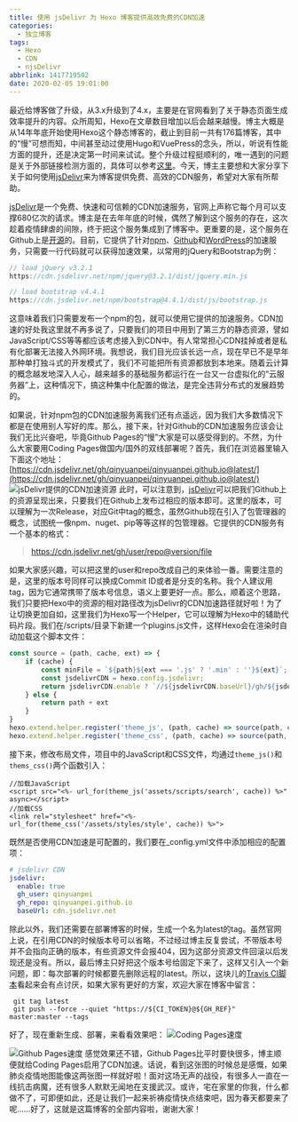 ```yaml
---
title: 使用 jsDelivr 为 Hexo 博客提供高效免费的CDN加速
categories:
  - 独立博客
tags:
  - Hexo
  - CDN
  - njsDelivr
abbrlink: 1417719502
date: 2020-02-05 19:01:00
---
```

最近给博客做了升级，从3.x升级到了4.x，主要是在官网看到了关于静态页面生成效率提升的内容。众所周知，Hexo在文章数目增加以后会越来越慢。博主大概是从14年年底开始使用Hexo这个静态博客的，截止到目前一共有176篇博客，其中的“慢”可想而知，中间甚至动过使用Hugo和VuePress的念头，所以，听说有性能方面的提升，还是决定第一时间来试试。整个升级过程挺顺利的，唯一遇到的问题是关于外部链接检测方面的，具体可以参考[这里](https://github.com/hexojs/hexo/issues/4107)。今天，博主主要想和大家分享下关于如何使用[jsDelivr](http://www.jsdelivr.com/)来为博客提供免费、高效的CDN服务，希望对大家有所帮助。

[jsDelivr](http://www.jsdelivr.com/)是一个免费、快速和可信赖的CDN加速服务，官网上声称它每个月可以支撑680亿次的请求。博主是在去年年底的时候，偶然了解到这个服务的存在，这次趁着疫情肆虐的间隙，终于把这个服务集成到了博客中。更重要的是，这个服务在Github上是[开源](https://github.com/jsdelivr/jsdelivr)的。目前，它提供了针对[npm](https://www.npmjs.com/)、[Github](https://github.com)和[WordPress](https://cn.wordpress.org)的加速服务，只需要一行代码就可以获得加速效果，以常用的jQuery和Bootstrap为例：
```JavaScript
// load jQuery v3.2.1
https://cdn.jsdelivr.net/npm/jquery@3.2.1/dist/jquery.min.js

// load bootstrap v4.4.1
https://cdn.jsdelivr.net/npm/bootstrap@4.4.1/dist/js/bootstrap.js

```

这意味着我们只需要发布一个npm的包，就可以使用它提供的加速服务。CDN加速的好处我这里就不再多说了，只要我们的项目中用到了第三方的静态资源，譬如JavaScript/CSS等等都应该考虑接入到CDN中。有人常常担心CDN挂掉或者是私有化部署无法接入外网环境。我想说，我们目光应该长远一点，现在早已不是早年那种单打独斗式的开发模式了，我们不可能把所有资源都放到本地来。随着云计算的概念越发地深入人心，越来越多的基础服务都运行在一台又一台虚拟化的“云服务器”上，这种情况下，搞这种集中化配置的做法，是完全违背分布式的发展趋势的。

如果说，针对npm包的CDN加速服务离我们还有点遥远，因为我们大多数情况下都是在使用别人写好的库。那么，接下来，针对Github的CDN加速服务应该会让我们无比兴奋吧，毕竟Github Pages的“慢”大家是可以感受得到的。不然，为什么大家要用Coding Pages做国内/国外的双线部署呢？首先，我们在浏览器里输入下面这个地址：[https://cdn.jsdelivr.net/gh/qinyuanpei/qinyuanpei.github.io@latest/](https://cdn.jsdelivr.net/gh/qinyuanpei/qinyuanpei.github.io@latest/)
![jsDelivr提供的CDN加速资源](https://i.loli.net/2020/02/05/HtmhUdsSRLW4Q9A.png)
此时，可以注意到，[jsDelivr](http://www.jsdelivr.com/)可以把我们Github上的资源呈现出来，只要我们在Github上发布过相应的版本即可。这里的版本，可以理解为一次Release，对应Git中tag的概念，虽然Github现在引入了包管理器的概念，试图统一像npm、nuget、pip等等这样的包管理器。它提供的CDN服务有一个基本的格式：
> https://cdn.jsdelivr.net/gh/user/repo@version/file

如果大家感兴趣，可以把这里的user和repo改成自己的来体验一番。需要注意的是，这里的版本号同样可以换成Commit ID或者是分支的名称。我个人建议用tag，因为它通常携带了版本号信息，语义上要更好一点。那么，顺着这个思路，我们只要把Hexo中的资源的相对路径改为jsDelivr的CDN加速路径就好啦！为了让切换更加自如，这里我们为Hexo写一个Helper，它可以理解为Hexo中的辅助代码片段。我们在<YouTheme>/scripts/目录下新建一个plugins.js文件，这样Hexo会在渲染时自动加载这个脚本文件：
```JavaScript
const source = (path, cache, ext) => {
    if (cache) {
        const minFile = `${path}${ext === '.js' ? '.min' : ''}${ext}`;
        const jsdelivrCDN = hexo.config.jsdelivr;
        return jsdelivrCDN.enable ? `//${jsdelivrCDN.baseUrl}/gh/${jsdelivrCDN.gh_user}/${jsdelivrCDN.gh_repo}@latest/${minFile}` : `${minFile}?v=${version}`
    } else {
        return path + ext
    }
}
hexo.extend.helper.register('theme_js', (path, cache) => source(path, cache, '.js'))
hexo.extend.helper.register('theme_css', (path, cache) => source(path, cache, '.css'))
```
接下来，修改布局文件，项目中的JavaScript和CSS文件，均通过`theme_js()`和`thems_css()`两个函数引入：
```Shell
//加载JavaScript
<script src="<%- url_for(theme_js('assets/scripts/search', cache)) %>" async></script>
//加载CSS
<link rel="stylesheet" href="<%- url_for(theme_css('/assets/styles/style', cache)) %>">
```
既然是否使用CDN加速是可配置的，我们要在_config.yml文件中添加相应的配置项：
```yaml
# jsdelivr CDN
jsdelivr:
  enable: true
  gh_user: qinyuanpei
  gh_repo: qinyuanpei.github.io
  baseUrl: cdn.jsdelivr.net
```
除此以外，我们还需要在部署博客的时候，生成一个名为latest的tag。虽然官网上说，在引用CDN的时候版本号可以省略，不过经过博主反复尝试，不带版本号并不会指向正确的版本，有些资源文件会报404，因为这部分资源文件回滚以后发现还是没有。所以，最后博主只好把这个版本号给固定下来了，这样又引入一个新问题，即：每次部署的时候都要先删除远程的latest。所以，这块儿的[Travis CI脚本](https://raw.githubusercontent.com/qinyuanpei/qinyuanpei.github.io/blog/.travis.yml)看起来会有点讨厌，如果大家有更好的方案，欢迎大家在博客中留言：
```Shell
 git tag latest
 git push --force --quiet "https://${CI_TOKEN}@${GH_REF}" master:master --tags
```
好了，现在重新生成、部署，来看看效果吧：
![Coding Pages速度](https://i.loli.net/2020/02/05/FZJi9esXWQzxLYf.png)

![Github Pages速度](https://i.loli.net/2020/02/05/E3WYBRQk4DJCZr5.png)
感觉效果还不错，Github Pages比平时要快很多，博主顺便就给Coding Pages启用了CDN加速。话说，看到这张图的时候总是感慨，如果肺炎疫情地图能像这两张图一样就好啦！面对这场无声的战役，有很多人一直在一线抗击病魔，还有很多人默默无闻地在支援武汉。或许，宅在家里的你我，什么都做不了，可即便如此，还是让我们一起来祈祷疫情快点结束吧，因为春天都要来了呢……好了，这就是这篇博客的全部内容啦，谢谢大家！